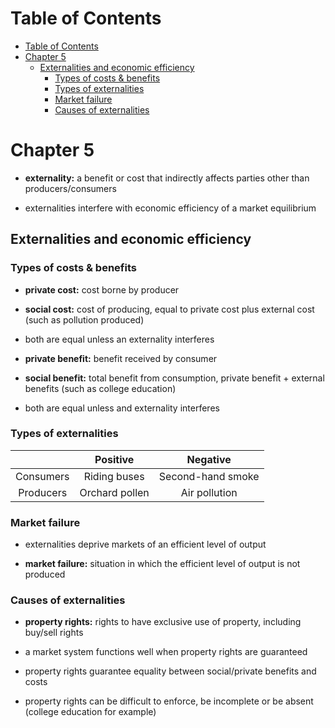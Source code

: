 # Table of Contents

- [Table of Contents](#table-of-contents)
- [Chapter 5](#chapter-5)
  - [Externalities and economic efficiency](#externalities-and-economic-efficiency)
    - [Types of costs & benefits](#types-of-costs--benefits)
    - [Types of externalities](#types-of-externalities)
    - [Market failure](#market-failure)
    - [Causes of externalities](#causes-of-externalities)

# Chapter 5

- **externality:** a benefit or cost that indirectly affects parties other than producers/consumers

- externalities interfere with economic efficiency of a market equilibrium

## Externalities and economic efficiency

### Types of costs & benefits

- **private cost:** cost borne by producer
- **social cost:** cost of producing, equal to private cost plus external cost (such as pollution produced)
- both are equal unless an externality interferes

- **private benefit:** benefit received by consumer
- **social benefit:** total benefit from consumption, private benefit + external benefits (such as college education)
- both are equal unless and externality interferes

### Types of externalities

|  | Positive | Negative |
| :---------: | :---------: | :---------: |
| Consumers | Riding buses | Second-hand smoke |
| Producers | Orchard pollen | Air pollution | 

### Market failure

- externalities deprive markets of an efficient level of output

- **market failure:** situation in which the efficient level of output is not produced

### Causes of externalities

- **property rights:** rights to have exclusive use of property, including buy/sell rights
  
- a market system functions well when property rights are guaranteed
- property rights guarantee equality between social/private benefits and costs
  
- property rights can be difficult to enforce, be incomplete or be absent (college education for example)
